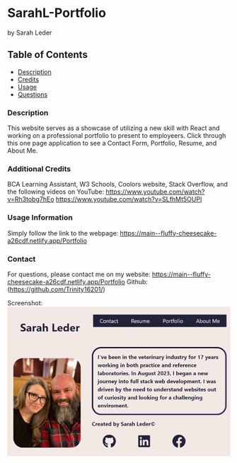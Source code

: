 # SarahL-Portfolio
by Sarah Leder

## Table of Contents
* [Description](#description)
* [Credits](#additional-credits)
* [Usage](#usage-information)
* [Questions](#contact)

### Description
This website serves as a showcase of utilizing a new skill with React and working on a professional portfolio to present to employeers. Click through this one page application to see a Contact Form, Portfolio, Resume, and About Me.
 
### Additional Credits
BCA Learning Assistant, W3 Schools, Coolors website, Stack Overflow, and the following videos on YouTube:
https://www.youtube.com/watch?v=Rh3tobg7hEo
https://www.youtube.com/watch?v=SLfhMt5OUPI

### Usage Information
Simply follow the link to the webpage: https://main--fluffy-cheesecake-a26cdf.netlify.app/Portfolio

### Contact
For questions, please contact me on my website: https://main--fluffy-cheesecake-a26cdf.netlify.app/Portfolio
Github: (https://github.com/Trinity16201/)

Screenshot:
![Alt text](image.png)
